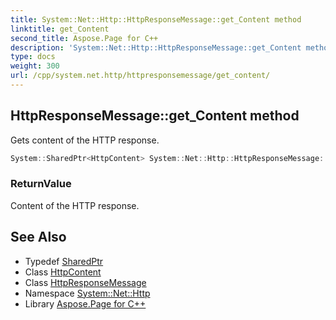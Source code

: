 ```yaml
---
title: System::Net::Http::HttpResponseMessage::get_Content method
linktitle: get_Content
second_title: Aspose.Page for C++
description: 'System::Net::Http::HttpResponseMessage::get_Content method. Gets content of the HTTP response in C++.'
type: docs
weight: 300
url: /cpp/system.net.http/httpresponsemessage/get_content/
---
```

## HttpResponseMessage::get_Content method


Gets content of the HTTP response.

```cpp
System::SharedPtr<HttpContent> System::Net::Http::HttpResponseMessage::get_Content() const
```


### ReturnValue

Content of the HTTP response.

## See Also

* Typedef [SharedPtr](../../../system/sharedptr/)
* Class [HttpContent](../../httpcontent/)
* Class [HttpResponseMessage](../)
* Namespace [System::Net::Http](../../)
* Library [Aspose.Page for C++](../../../)
